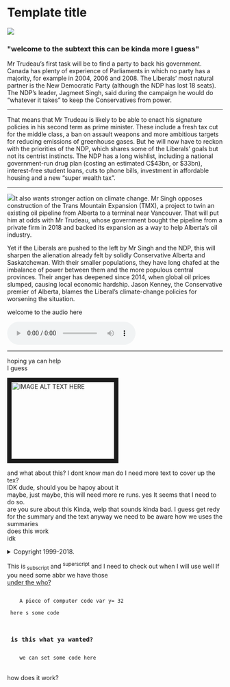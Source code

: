 <div class="thirdOverlayLine"></div>

<h1 class="titlo">
  Template title
</h1>

<div class="firsto">
    <img src="../../assets/case.jpg" class="imma">
    <h3 class="appetize mb-1">
    "welcome to the subtext this can be kinda more I guess"
    </h3>
</div>

<div id="bloggo">

Mr Trudeau’s first task will be to find a party to back his government. Canada has plenty of experience of Parliaments in which no party has a majority, for example in 2004, 2006 and 2008. The Liberals’ most natural partner is the New Democratic Party (although the NDP has lost 18 seats). The NDP’s leader, Jagmeet Singh, said during the campaign he would do “whatever it takes” to keep the Conservatives from power.

---

That means that Mr Trudeau is likely to be able to enact his signature policies in his second term as prime minister. These include a fresh tax cut for the middle class, a ban on assault weapons and more ambitious targets for reducing emissions of greenhouse gases. But he will now have to reckon with the priorities of the NDP, which shares some of the Liberals’ goals but not its centrist instincts. The NDP has a long wishlist, including a national government-run drug plan (costing an estimated C$43bn, or $33bn), interest-free student loans, cuts to phone bills, investment in affordable housing and a new “super wealth tax”.

---

<img src="../../assets/snow.jpg" class="righto">It also wants stronger action on climate change. Mr Singh opposes construction of the Trans Mountain Expansion (TMX), a project to twin an existing oil pipeline from Alberta to a terminal near Vancouver. That will put him at odds with Mr Trudeau, whose government bought the pipeline from a private firm in 2018 and backed its expansion as a way to help Alberta’s oil industry.

Yet if the Liberals are pushed to the left by Mr Singh and the NDP, this will sharpen the alienation already felt by solidly Conservative Alberta and Saskatchewan. With their smaller populations, they have long chafed at the imbalance of power between them and the more populous central provinces. Their anger has deepened since 2014, when global oil prices slumped, causing local economic hardship. Jason Kenney, the Conservative premier of Alberta, blames the Liberal’s climate-change policies for worsening the situation.

welcome to the audio here 

<audio controls>
  <source src="horse.ogg" type="audio/ogg">
  this happears only if source fails
</audio>

---

hoping ya can help  
I guess
<div class="lefto">
<a href="http://www.youtube.com/watch?feature=player_embedded&v=YOUTUBE_VIDEO_ID_HERE
" target="_blank">
<img src="https://meme.xyz/uploads/posts/t/l-31270-undercover-cop-at-a-festival-starter-pack.jpg" 
alt="IMAGE ALT TEXT HERE" width="240" height="180" border="10" /></a>
</div>

and what about this? I dont know man
do I need 
more text to cover up the tex?  
IDK dude, should you be hapoy about it  
maybe, just maybe, this will need more re runs.
yes 
It seems that I need to do so.  
are you sure about this 
Kinda, welp that sounds kinda bad.
I guess
get redy for the summary and the text 
anyway we need to be aware how we uses the summaries  
does this work  
idk
<details>
  <summary>Copyright 1999-2018.</summary>
  <p> - by Refsnes Data. All Rights Reserved. 
        welp I guess we can have some text All content and graphics on this web site are the property 
        of the company Refsnes Data.</p>
</details>

This is<sub> subscript</sub> and <sup>superscript</sup> 
and I need to check out when I will use
well If you need some abbr we have those  
<abbr title="World Health Organization"> under the who? </abbr>

<code>
	A piece of computer code var y= 32 
    <div> here s some code </div>
    <h3> is this what ya wanted? </h3>
    we can set some code here
</code><br>

how does it work?

</div>
